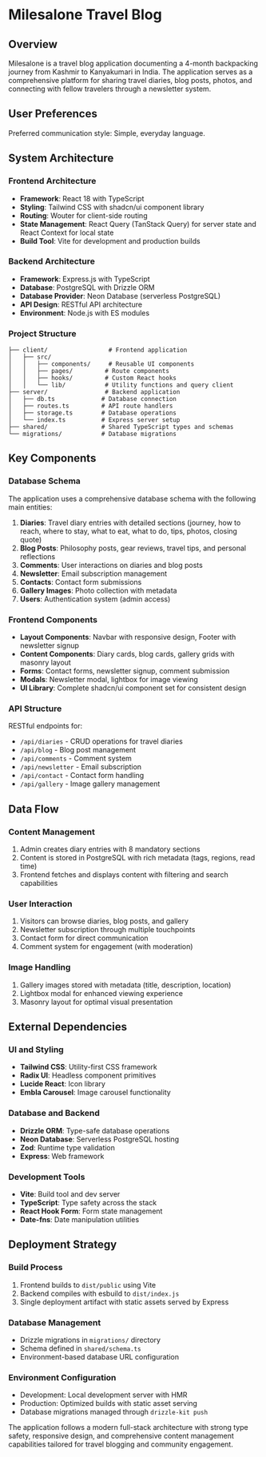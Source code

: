 # Milesalone Travel Blog

## Overview

Milesalone is a travel blog application documenting a 4-month backpacking journey from Kashmir to Kanyakumari in India. The application serves as a comprehensive platform for sharing travel diaries, blog posts, photos, and connecting with fellow travelers through a newsletter system.

## User Preferences

Preferred communication style: Simple, everyday language.

## System Architecture

### Frontend Architecture
- **Framework**: React 18 with TypeScript
- **Styling**: Tailwind CSS with shadcn/ui component library
- **Routing**: Wouter for client-side routing
- **State Management**: React Query (TanStack Query) for server state and React Context for local state
- **Build Tool**: Vite for development and production builds

### Backend Architecture
- **Framework**: Express.js with TypeScript
- **Database**: PostgreSQL with Drizzle ORM
- **Database Provider**: Neon Database (serverless PostgreSQL)
- **API Design**: RESTful API architecture
- **Environment**: Node.js with ES modules

### Project Structure
```
├── client/                 # Frontend application
│   ├── src/
│   │   ├── components/     # Reusable UI components
│   │   ├── pages/         # Route components
│   │   ├── hooks/         # Custom React hooks
│   │   └── lib/           # Utility functions and query client
├── server/                # Backend application
│   ├── db.ts             # Database connection
│   ├── routes.ts         # API route handlers
│   ├── storage.ts        # Database operations
│   └── index.ts          # Express server setup
├── shared/               # Shared TypeScript types and schemas
└── migrations/           # Database migrations
```

## Key Components

### Database Schema
The application uses a comprehensive database schema with the following main entities:

1. **Diaries**: Travel diary entries with detailed sections (journey, how to reach, where to stay, what to eat, what to do, tips, photos, closing quote)
2. **Blog Posts**: Philosophy posts, gear reviews, travel tips, and personal reflections
3. **Comments**: User interactions on diaries and blog posts
4. **Newsletter**: Email subscription management
5. **Contacts**: Contact form submissions
6. **Gallery Images**: Photo collection with metadata
7. **Users**: Authentication system (admin access)

### Frontend Components
- **Layout Components**: Navbar with responsive design, Footer with newsletter signup
- **Content Components**: Diary cards, blog cards, gallery grids with masonry layout
- **Forms**: Contact forms, newsletter signup, comment submission
- **Modals**: Newsletter modal, lightbox for image viewing
- **UI Library**: Complete shadcn/ui component set for consistent design

### API Structure
RESTful endpoints for:
- `/api/diaries` - CRUD operations for travel diaries
- `/api/blog` - Blog post management
- `/api/comments` - Comment system
- `/api/newsletter` - Email subscription
- `/api/contact` - Contact form handling
- `/api/gallery` - Image gallery management

## Data Flow

### Content Management
1. Admin creates diary entries with 8 mandatory sections
2. Content is stored in PostgreSQL with rich metadata (tags, regions, read time)
3. Frontend fetches and displays content with filtering and search capabilities

### User Interaction
1. Visitors can browse diaries, blog posts, and gallery
2. Newsletter subscription through multiple touchpoints
3. Contact form for direct communication
4. Comment system for engagement (with moderation)

### Image Handling
1. Gallery images stored with metadata (title, description, location)
2. Lightbox modal for enhanced viewing experience
3. Masonry layout for optimal visual presentation

## External Dependencies

### UI and Styling
- **Tailwind CSS**: Utility-first CSS framework
- **Radix UI**: Headless component primitives
- **Lucide React**: Icon library
- **Embla Carousel**: Image carousel functionality

### Database and Backend
- **Drizzle ORM**: Type-safe database operations
- **Neon Database**: Serverless PostgreSQL hosting
- **Zod**: Runtime type validation
- **Express**: Web framework

### Development Tools
- **Vite**: Build tool and dev server
- **TypeScript**: Type safety across the stack
- **React Hook Form**: Form state management
- **Date-fns**: Date manipulation utilities

## Deployment Strategy

### Build Process
1. Frontend builds to `dist/public` using Vite
2. Backend compiles with esbuild to `dist/index.js`
3. Single deployment artifact with static assets served by Express

### Database Management
- Drizzle migrations in `migrations/` directory
- Schema defined in `shared/schema.ts`
- Environment-based database URL configuration

### Environment Configuration
- Development: Local development server with HMR
- Production: Optimized builds with static asset serving
- Database migrations managed through `drizzle-kit push`

The application follows a modern full-stack architecture with strong type safety, responsive design, and comprehensive content management capabilities tailored for travel blogging and community engagement.